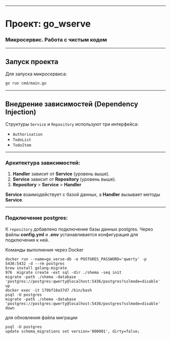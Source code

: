 
---

# Проект: go_wserve

### Микросервис. Работа с чистым кодом

---

## Запуск проекта

Для запуска микросервиса:

```bash
go run cmd/main.go
```

---

## Внедрение зависимостей (Dependency Injection)

Структуры `Service` и `Repository` используют три интерфейса:

- `Authorisation`
- `TodoList`
- `TodoItem`

---

### Архитектура зависимостей:

1. **Handler** зависит от **Service** (уровень выше).
2. **Service** зависит от **Repository** (уровень выше).
3. **Repository** > **Service** > **Handler**

**Service** взаимодействует с базой данных, а **Handler** вызывает методы **Service**.

---

### Подключение postgres:

К `repository` добавлено подключение базы данных postgres. Через файлы **config.yml** и **.env** устанавливается конфигурация для подключения к ней.

Команды выполнения через Docker
```shell
docker run --name=go_verse-db -e POSTGRES_PASSWORD='qwerty' -p 5436:5432 -d --rm postgres
brew install golang-migrate
976  migrate create -ext sql -dir ./shema -seq init
migrate -path ./shema -database 'postgres://postgres:qwerty@localhost:5436/postgres?sslmode=disable' up
docker exec -it 179bf18a37d7 /bin/bash
psql -U postgres
migrate -path ./shema -database 'postgres://postgres:qwerty@localhost:5436/postgres?sslmode=disable' down
```
для обновления файла миграции
```shell
psql -U postgres
update schema_migrations set version='000001', dirty=false;
```